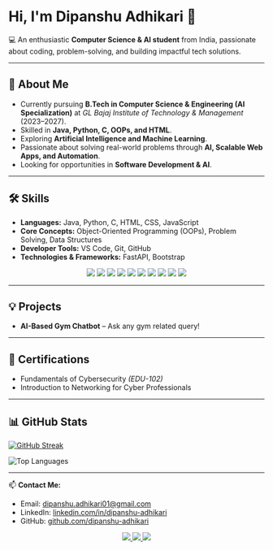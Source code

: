 # Hi, I'm Dipanshu Adhikari 👋  

💻 An enthusiastic **Computer Science & AI student** from India, passionate about coding, problem-solving, and building impactful tech solutions.  

---

## 💫 About Me
- Currently pursuing **B.Tech in Computer Science & Engineering (AI Specialization)** at *GL Bajaj Institute of Technology & Management* (2023–2027).  
- Skilled in **Java, Python, C, OOPs, and HTML**.  
- Exploring **Artificial Intelligence and Machine Learning**.  
- Passionate about solving real-world problems through **AI, Scalable Web Apps, and Automation**.  
- Looking for opportunities in **Software Development & AI**.  

---

## 🛠 Skills
- **Languages:** Java, Python, C, HTML, CSS, JavaScript  
- **Core Concepts:** Object-Oriented Programming (OOPs), Problem Solving, Data Structures  
- **Developer Tools:** VS Code, Git, GitHub  
- **Technologies & Frameworks:** FastAPI, Bootstrap

<p align="center">
  <img src="https://img.shields.io/badge/Java-007396?style=flat-square&logo=java&logoColor=white" />
  <img src="https://img.shields.io/badge/Python-3776AB?style=flat-square&logo=python&logoColor=white" />
  <img src="https://img.shields.io/badge/C-00599C?style=flat-square&logo=c&logoColor=white" />
  <img src="https://img.shields.io/badge/HTML5-E34F26?style=flat-square&logo=html5&logoColor=white" />
  <img src="https://img.shields.io/badge/CSS3-1572B6?style=flat-square&logo=css3&logoColor=white" />
  <img src="https://img.shields.io/badge/JavaScript-323330?style=flat-square&logo=javascript&logoColor=F7DF1E" />
  <img src="https://img.shields.io/badge/Git-F05032?style=flat-square&logo=git&logoColor=white" />
  <img src="https://img.shields.io/badge/Linux-FCC624?style=flat-square&logo=linux&logoColor=black" />
  <img src="https://img.shields.io/badge/Netlify-00C7B7?style=flat-square&logo=netlify&logoColor=white" />
  <img src="https://img.shields.io/badge/Vercel-000000?style=flat-square&logo=vercel&logoColor=white" />
</p>

---

## 💡 Projects
- **AI-Based Gym Chatbot** – Ask any gym related query! 

---

## 📜 Certifications
- Fundamentals of Cybersecurity *(EDU-102)*  
- Introduction to Networking for Cyber Professionals 

---

## 📊 GitHub Stats
<p align="center">

[![GitHub Streak](https://nirzak-streak-stats.vercel.app?user=Dipansh01&theme=dark)](https://git.io/streak-stats)

![Top Languages](https://github-readme-stats.vercel.app/api/top-langs/?username=Dipansh01&layout=compact&theme=dark)

</p>

---

📫 **Contact Me:**  
- Email: [dipanshu.adhikari01@gmail.com](mailto:dipanshu.adhikari01@gmail.com)  
- LinkedIn: [linkedin.com/in/dipanshu-adhikari](https://www.linkedin.com/in/dipanshu-adhikari)  
- GitHub: [github.com/dipanshu-adhikari](https://github.com/Dipansh01)  

<p align="center">
  <a href="mailto:dipanshu.adhikari01@gmail.com">
    <img src="https://img.shields.io/badge/Email-D14836?style=for-the-badge&logo=gmail&logoColor=white" />
  </a>
  <a href="https://www.linkedin.com/in/dipanshu-adhikari" target="_blank">
    <img src="https://img.shields.io/badge/LinkedIn-0077B5?style=for-the-badge&logo=linkedin&logoColor=white" />
  </a>
  <a href="" target="_blank">
    <img src="https://img.shields.io/badge/Portfolio-FF4500?style=for-the-badge&logo=firefox&logoColor=white" />
  </a>
</p>  
